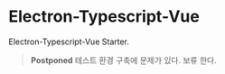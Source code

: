 # Electron-Typescript-Vue

Electron-Typescript-Vue Starter.

> **Postponed** 테스트 환경 구축에 문제가 있다. 보류 한다.
